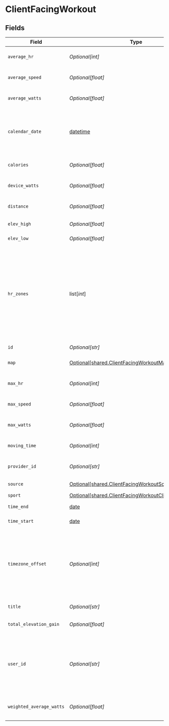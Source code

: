 # ClientFacingWorkout


## Fields

| Field                                                                                                                                                                                                                                                   | Type                                                                                                                                                                                                                                                    | Required                                                                                                                                                                                                                                                | Description                                                                                                                                                                                                                                             |
| ------------------------------------------------------------------------------------------------------------------------------------------------------------------------------------------------------------------------------------------------------- | ------------------------------------------------------------------------------------------------------------------------------------------------------------------------------------------------------------------------------------------------------- | ------------------------------------------------------------------------------------------------------------------------------------------------------------------------------------------------------------------------------------------------------- | ------------------------------------------------------------------------------------------------------------------------------------------------------------------------------------------------------------------------------------------------------- |
| `average_hr`                                                                                                                                                                                                                                            | *Optional[int]*                                                                                                                                                                                                                                         | :heavy_minus_sign:                                                                                                                                                                                                                                      | Average heart rate during workout::bpm                                                                                                                                                                                                                  |
| `average_speed`                                                                                                                                                                                                                                         | *Optional[float]*                                                                                                                                                                                                                                       | :heavy_minus_sign:                                                                                                                                                                                                                                      | Average speed during workout in m/s::meters/sec                                                                                                                                                                                                         |
| `average_watts`                                                                                                                                                                                                                                         | *Optional[float]*                                                                                                                                                                                                                                       | :heavy_minus_sign:                                                                                                                                                                                                                                      | Average watts burned during exercise::watts                                                                                                                                                                                                             |
| `calendar_date`                                                                                                                                                                                                                                         | [datetime](https://docs.python.org/3/library/datetime.html#datetime-objects)                                                                                                                                                                            | :heavy_check_mark:                                                                                                                                                                                                                                      | Date of the workout summary in the YYYY-mm-dd format. This generally matches the workout start date.                                                                                                                                                    |
| `calories`                                                                                                                                                                                                                                              | *Optional[float]*                                                                                                                                                                                                                                       | :heavy_minus_sign:                                                                                                                                                                                                                                      | Calories burned during the workout::kCal                                                                                                                                                                                                                |
| `device_watts`                                                                                                                                                                                                                                          | *Optional[float]*                                                                                                                                                                                                                                       | :heavy_minus_sign:                                                                                                                                                                                                                                      | Watts burned during exercise::watts                                                                                                                                                                                                                     |
| `distance`                                                                                                                                                                                                                                              | *Optional[float]*                                                                                                                                                                                                                                       | :heavy_minus_sign:                                                                                                                                                                                                                                      | Distance travelled during workout::meters                                                                                                                                                                                                               |
| `elev_high`                                                                                                                                                                                                                                             | *Optional[float]*                                                                                                                                                                                                                                       | :heavy_minus_sign:                                                                                                                                                                                                                                      | Highest point of elevation::meters                                                                                                                                                                                                                      |
| `elev_low`                                                                                                                                                                                                                                              | *Optional[float]*                                                                                                                                                                                                                                       | :heavy_minus_sign:                                                                                                                                                                                                                                      | Lowest point of elevation::meters                                                                                                                                                                                                                       |
| `hr_zones`                                                                                                                                                                                                                                              | list[*int*]                                                                                                                                                                                                                                             | :heavy_minus_sign:                                                                                                                                                                                                                                      | Time in seconds spent in different heart rate zones <50%, 50-60%, 60-70%, 70-80%, 80-90%, 90%+. Due to rounding errors, it's possible that summing all values is different than the total time of the workout. Not available for all providers::seconds |
| `id`                                                                                                                                                                                                                                                    | *Optional[str]*                                                                                                                                                                                                                                         | :heavy_check_mark:                                                                                                                                                                                                                                      | N/A                                                                                                                                                                                                                                                     |
| `map`                                                                                                                                                                                                                                                   | [Optional[shared.ClientFacingWorkoutMap]](undefined/models/shared/clientfacingworkoutmap.md)                                                                                                                                                            | :heavy_minus_sign:                                                                                                                                                                                                                                      | Map of workouts encoded as polyline                                                                                                                                                                                                                     |
| `max_hr`                                                                                                                                                                                                                                                | *Optional[int]*                                                                                                                                                                                                                                         | :heavy_minus_sign:                                                                                                                                                                                                                                      | Max heart rate during workout::bpm                                                                                                                                                                                                                      |
| `max_speed`                                                                                                                                                                                                                                             | *Optional[float]*                                                                                                                                                                                                                                       | :heavy_minus_sign:                                                                                                                                                                                                                                      | Max speed during workout in m/s::meters/sec                                                                                                                                                                                                             |
| `max_watts`                                                                                                                                                                                                                                             | *Optional[float]*                                                                                                                                                                                                                                       | :heavy_minus_sign:                                                                                                                                                                                                                                      | Max watts burned during exercise::watts                                                                                                                                                                                                                 |
| `moving_time`                                                                                                                                                                                                                                           | *Optional[int]*                                                                                                                                                                                                                                         | :heavy_minus_sign:                                                                                                                                                                                                                                      | Time spent active during the workout::seconds                                                                                                                                                                                                           |
| `provider_id`                                                                                                                                                                                                                                           | *Optional[str]*                                                                                                                                                                                                                                         | :heavy_check_mark:                                                                                                                                                                                                                                      | Provider ID given for that specific workout                                                                                                                                                                                                             |
| `source`                                                                                                                                                                                                                                                | [Optional[shared.ClientFacingWorkoutSource]](undefined/models/shared/clientfacingworkoutsource.md)                                                                                                                                                      | :heavy_check_mark:                                                                                                                                                                                                                                      | Source the data has come from.                                                                                                                                                                                                                          |
| `sport`                                                                                                                                                                                                                                                 | [Optional[shared.ClientFacingWorkoutClientFacingSport]](undefined/models/shared/clientfacingworkoutclientfacingsport.md)                                                                                                                                | :heavy_minus_sign:                                                                                                                                                                                                                                      | Sport's name                                                                                                                                                                                                                                            |
| `time_end`                                                                                                                                                                                                                                              | [date](https://docs.python.org/3/library/datetime.html#date-objects)                                                                                                                                                                                    | :heavy_check_mark:                                                                                                                                                                                                                                      | End time of the workout::time                                                                                                                                                                                                                           |
| `time_start`                                                                                                                                                                                                                                            | [date](https://docs.python.org/3/library/datetime.html#date-objects)                                                                                                                                                                                    | :heavy_check_mark:                                                                                                                                                                                                                                      | Start time of the workout::time                                                                                                                                                                                                                         |
| `timezone_offset`                                                                                                                                                                                                                                       | *Optional[int]*                                                                                                                                                                                                                                         | :heavy_minus_sign:                                                                                                                                                                                                                                      | Timezone offset from UTC as seconds. For example, EEST (Eastern European Summer Time, +3h) is 10800. PST (Pacific Standard Time, -8h) is -28800::seconds                                                                                                |
| `title`                                                                                                                                                                                                                                                 | *Optional[str]*                                                                                                                                                                                                                                         | :heavy_minus_sign:                                                                                                                                                                                                                                      | Title given for the workout                                                                                                                                                                                                                             |
| `total_elevation_gain`                                                                                                                                                                                                                                  | *Optional[float]*                                                                                                                                                                                                                                       | :heavy_minus_sign:                                                                                                                                                                                                                                      | Elevation gain during the workout::meters                                                                                                                                                                                                               |
| `user_id`                                                                                                                                                                                                                                               | *Optional[str]*                                                                                                                                                                                                                                         | :heavy_check_mark:                                                                                                                                                                                                                                      | User id returned by vital create user request. This id should be stored in your database against the user and used for all interactions with the vital api.                                                                                             |
| `weighted_average_watts`                                                                                                                                                                                                                                | *Optional[float]*                                                                                                                                                                                                                                       | :heavy_minus_sign:                                                                                                                                                                                                                                      | Weighted average watts burned during exercise::watts                                                                                                                                                                                                    |